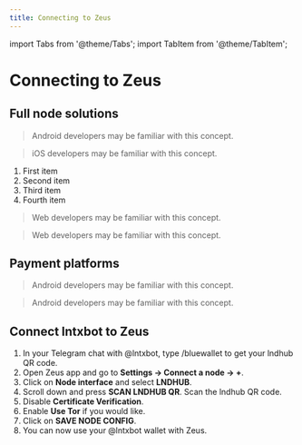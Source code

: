 ```yaml
---
title: Connecting to Zeus
---
```


import Tabs from '@theme/Tabs';
import TabItem from '@theme/TabItem';

# Connecting to Zeus

## Full node solutions

<Tabs>

<TabItem value="Umbrel">

> Android developers may be familiar with this concept.

</TabItem>
<TabItem value="Raspiblitz">

> iOS developers may be familiar with this concept.

</TabItem>
<TabItem value="Citadel">

>

1. First item
2. Second item
3. Third item
4. Fourth item

</TabItem>
<TabItem value="MyNode">

> Web developers may be familiar with this concept.

</TabItem>
<TabItem value="Nodl">

> Web developers may be familiar with this concept.

</TabItem>
</Tabs>

## Payment platforms

<Tabs>

<TabItem value="BTCPay Server">

> Android developers may be familiar with this concept.

</TabItem>
<TabItem value="LNBits">

> Android developers may be familiar with this concept.

</TabItem>

</Tabs>

## Connect lntxbot to Zeus

1. In your Telegram chat with @lntxbot, type /bluewallet to get your lndhub QR code.
2. Open Zeus app and go to **Settings -> Connect a node -> +**.
3. Click on **Node interface** and select **LNDHUB**.
4. Scroll down and press **SCAN LNDHUB QR**. Scan the lndhub QR code.
5. Disable **Certificate Verification**.
6. Enable **Use Tor** if you would like.
7. Click on **SAVE NODE CONFIG**.
8. You can now use your @lntxbot wallet with Zeus.
